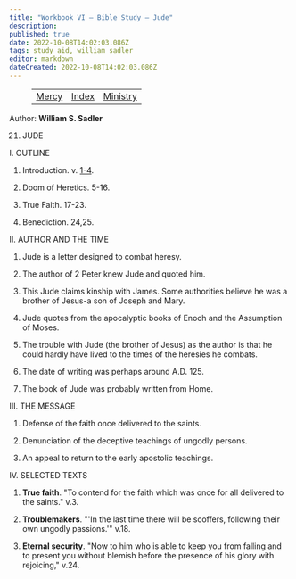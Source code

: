 ```yaml
---
title: "Workbook VI — Bible Study — Jude"
description: 
published: true
date: 2022-10-08T14:02:03.086Z
tags: study aid, william sadler
editor: markdown
dateCreated: 2022-10-08T14:02:03.086Z
---
```


<figure class="table chapter-navigator">
	<table>
		<tbody>
		<tr>
			<td><a href="/en/article/William_S_Sadler/Workbook_6_Bible_Study/Study_2_">Mercy</a></td>
			<td><a href="/en/article/William_S_Sadler/Workbook_6_Bible_Study/Index">Index</a></td>
			<td><a href="/en/article/William_S_Sadler/Workbook_6_Bible_Study/Study_2_">Ministry</a></td>
		</tr>
		</tbody>
	</table>
</figure>

Author: **William S. Sadler**


21. JUDE

I. OUTLINE

1. Introduction. v. [1-4](/en/Bible/Jude/1.htm).

2. Doom of Heretics. 5-16.

3. True Faith. 17-23.

4. Benediction. 24,25.

II. AUTHOR AND THE TIME

1. Jude is a letter designed to combat heresy.

2. The author of 2 Peter knew Jude and quoted him.

3. This Jude claims kinship with James. Some authorities believe he was a brother of Jesus-a son of Joseph and Mary.

4. Jude quotes from the apocalyptic books of Enoch and the Assumption of Moses.

5. The trouble with Jude (the brother of Jesus) as the author is that he could hardly have lived to the times of the heresies he combats.

6. The date of writing was perhaps around A.D. 125.

7. The book of Jude was probably written from Home.

III. THE MESSAGE

1. Defense of the faith once delivered to the saints.

2. Denunciation of the deceptive teachings of ungodly persons.

3. An appeal to return to the early apostolic teachings.

IV. SELECTED TEXTS

1. **True faith**. "To contend for the faith which was once for all delivered to the saints." v.3.

2. **Troublemakers**. "'In the last time there will be scoffers, following their own ungodly passions.'" v.18.

3. **Eternal security**. "Now to him who is able to keep you from falling and to present you without blemish before the presence of his glory with rejoicing," v.24.


<br>

